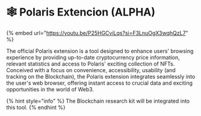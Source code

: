 # 🕸️ Polaris Extencion (ALPHA)



{% embed url="https://youtu.be/P25HGCviLqs?si=F3LnuOgX3wqhQzL7" %}

The official Polaris extension is a tool designed to enhance users' browsing experience by providing up-to-date cryptocurrency price information, relevant statistics and access to Polaris' exciting collection of NFTs. Conceived with a focus on convenience, accessibility, usability (and tracking on the Blockchain), the Polaris extension integrates seamlessly into the user's web browser, offering instant access to crucial data and exciting opportunities in the world of Web3.

{% hint style="info" %}
The Blockchain research kit will be integrated into this tool.
{% endhint %}
